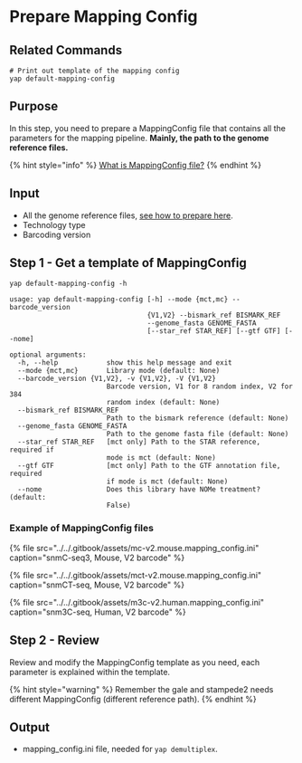 # Prepare Mapping Config

## Related Commands

```text
# Print out template of the mapping config
yap default-mapping-config
```

## Purpose

In this step, you need to prepare a MappingConfig file that contains all the parameters for the mapping pipeline. **Mainly, the path to the genome reference files.**

{% hint style="info" %}
[What is MappingConfig file?](../../other/faq.md#what-is-mappingconfig-file)
{% endhint %}

## Input

* All the genome reference files, [see how to prepare here](prepare-reference-files.md).
* Technology type
* Barcoding version

## Step 1 - Get a template of MappingConfig

```text
yap default-mapping-config -h

usage: yap default-mapping-config [-h] --mode {mct,mc} --barcode_version
                                  {V1,V2} --bismark_ref BISMARK_REF
                                  --genome_fasta GENOME_FASTA
                                  [--star_ref STAR_REF] [--gtf GTF] [--nome]

optional arguments:
  -h, --help            show this help message and exit
  --mode {mct,mc}       Library mode (default: None)
  --barcode_version {V1,V2}, -v {V1,V2}, -V {V1,V2}
                        Barcode version, V1 for 8 random index, V2 for 384
                        random index (default: None)
  --bismark_ref BISMARK_REF
                        Path to the bismark reference (default: None)
  --genome_fasta GENOME_FASTA
                        Path to the genome fasta file (default: None)
  --star_ref STAR_REF   [mct only] Path to the STAR reference, required if
                        mode is mct (default: None)
  --gtf GTF             [mct only] Path to the GTF annotation file, required
                        if mode is mct (default: None)
  --nome                Does this library have NOMe treatment? (default:
                        False)
```

### Example of MappingConfig files

{% file src="../../.gitbook/assets/mc-v2.mouse.mapping\_config.ini" caption="snmC-seq3, Mouse, V2 barcode" %}

{% file src="../../.gitbook/assets/mct-v2.mouse.mapping\_config.ini" caption="snmCT-seq, Mouse, V2 barcode" %}

{% file src="../../.gitbook/assets/m3c-v2.human.mapping\_config.ini" caption="snm3C-seq, Human, V2 barcode" %}

## Step 2 - Review

Review and modify the MappingConfig template as you need, each parameter is explained within the template.

{% hint style="warning" %}
Remember the gale and stampede2 needs different MappingConfig \(different reference path\).
{% endhint %}

## Output

* mapping\_config.ini file, needed for `yap demultiplex`.

